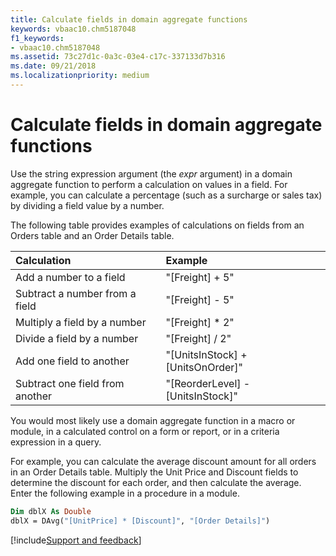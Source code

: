```yaml
---
title: Calculate fields in domain aggregate functions
keywords: vbaac10.chm5187048
f1_keywords:
- vbaac10.chm5187048
ms.assetid: 73c27d1c-0a3c-03e4-c17c-337133d7b316
ms.date: 09/21/2018
ms.localizationpriority: medium
---
```



# Calculate fields in domain aggregate functions

Use the string expression argument (the  _expr_ argument) in a domain aggregate function to perform a calculation on values in a field. For example, you can calculate a percentage (such as a surcharge or sales tax) by dividing a field value by a number.

The following table provides examples of calculations on fields from an Orders table and an Order Details table.


|**Calculation**|**Example**|
|:-----|:-----|
|Add a number to a field|"[Freight] + 5"|
|Subtract a number from a field|"[Freight] - 5"|
|Multiply a field by a number|"[Freight] * 2"|
|Divide a field by a number|"[Freight] / 2"|
|Add one field to another|"[UnitsInStock] + [UnitsOnOrder]"|
|Subtract one field from another|"[ReorderLevel] - [UnitsInStock]"|

You would most likely use a domain aggregate function in a macro or module, in a calculated control on a form or report, or in a criteria expression in a query.

For example, you can calculate the average discount amount for all orders in an Order Details table. Multiply the Unit Price and Discount fields to determine the discount for each order, and then calculate the average. Enter the following example in a procedure in a module.

```vb
Dim dblX As Double 
dblX = DAvg("[UnitPrice] * [Discount]", "[Order Details]")
```

[!include[Support and feedback](~/includes/feedback-boilerplate.md)]